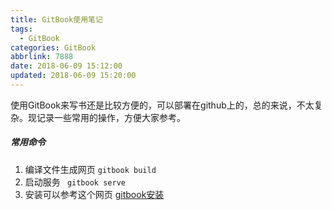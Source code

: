 ```yaml
---
title: GitBook使用笔记
tags:
  - GitBook
categories: GitBook
abbrlink: 7888
date: 2018-06-09 15:12:00
updated: 2018-06-09 15:20:00
---
```

使用GitBook来写书还是比较方便的，可以部署在github上的，总的来说，不太复杂。现记录一些常用的操作，方便大家参考。


##### 常用命令
1. 编译文件生成网页		` gitbook build `
2. 启动服务		` gitbook serve`
3. 安装可以参考这个网页 [gitbook安装](https://www.jianshu.com/p/421cc442f06c)